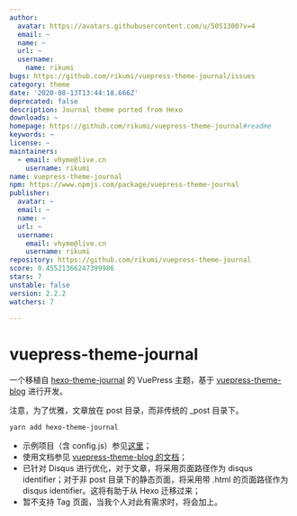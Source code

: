 ```yaml
---
author:
  avatar: https://avatars.githubusercontent.com/u/5051300?v=4
  email: ~
  name: ~
  url: ~
  username:
    name: rikumi
bugs: https://github.com/rikumi/vuepress-theme-journal/issues
category: theme
date: '2020-08-13T13:44:18.666Z'
deprecated: false
description: Journal theme ported from Hexo
downloads: ~
homepage: https://github.com/rikumi/vuepress-theme-journal#readme
keywords: ~
license: ~
maintainers:
  - email: vhyme@live.cn
    username: rikumi
name: vuepress-theme-journal
npm: https://www.npmjs.com/package/vuepress-theme-journal
publisher:
  avatar: ~
  email: ~
  name: ~
  url: ~
  username:
    email: vhyme@live.cn
    username: rikumi
repository: https://github.com/rikumi/vuepress-theme-journal
score: 0.45521366247399986
stars: 7
unstable: false
version: 2.2.2
watchers: 7

---
```


# vuepress-theme-journal

一个移植自 [hexo-theme-journal](https://github.com/SumiMakito/hexo-theme-journal/) 的 VuePress 主题，基于 [vuepress-theme-blog](https://github.com/vuepressjs/vuepress-theme-blog) 进行开发。

注意，为了优雅，文章放在 post 目录，而非传统的 _post 目录下。

```sh
yarn add hexo-theme-journal
```

- 示例项目（含 config.js）参见[这里](https://github.com/rikumi/rikumi.github.io/tree/src/)；
- 使用文档参见 [vuepress-theme-blog 的文档](https://vuepress-theme-blog.ulivz.com)；
- 已针对 Disqus 进行优化，对于文章，将采用页面路径作为 disqus identifier；对于非 post 目录下的静态页面，将采用带 .html 的页面路径作为 disqus identifier。这将有助于从 Hexo 迁移过来；
- 暂不支持 Tag 页面，当我个人对此有需求时，将会加上。